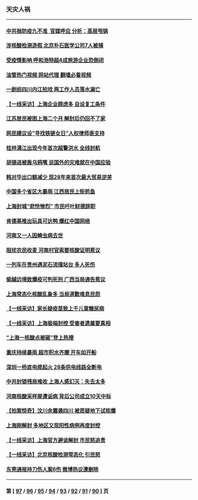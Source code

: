 ### 天灾人祸
---
#### [中共抛防疫九不准  官媒呼应 分析：高层甩锅](../../pages/ncid280/n13753766.md?06071645) 
#### [涉核酸检测造假 北京朴石医学公司7人被捕](../../pages/ncid280/n13753435.md?06071645) 
#### [受疫情影响 呼和浩特超4成旅游企业恐倒闭](../../pages/ncid280/n13753289.md?06071645) 
#### [油管热门视频 网站代理 翻墙必看视频](http://209.222.30.114:81/youtube.html?06071645)
#### [一剧组四川内江拍戏 两工作人员落水溺亡](../../pages/ncid280/n13753122.md?06071645) 
#### [【一线采访】上海企业顾虑多 自设复工条件](../../pages/ncid280/n13753011.md?06071645) 
#### [江苏居民被困上海二个月 解封后仍回不了家](../../pages/ncid280/n13752783.md?06071645) 
#### [网民建议设“寻找铁链女日”人权律师表支持](../../pages/ncid280/n13752726.md?06071645) 
#### [桂林漓江出现今年首次超警洪水 全线封航](../../pages/ncid280/n13752742.md?06071645) 
#### [胡锡进被轰乌鸦嘴 说国外的灾难就在中国应验](../../pages/ncid280/n13752616.md?06071645) 
#### [韩对华出口额减少 现28年来首次最大贸易逆差](../../pages/ncid280/n13752569.md?06071645) 
#### [中国多个省区大暴雨 江西居民上街抓鱼](../../pages/ncid280/n13752238.md?06071645) 
#### [上海封城“悲怆惨烈” 市民吁叶财德辞职](../../pages/ncid280/n13752264.md?06071645) 
#### [肯德基推出玩具可达鸭 爆红中国网络](../../pages/ncid280/n13752318.md?06071645) 
#### [河南又一人因蜱虫病去世](../../pages/ncid280/n13752215.md?06071645) 
#### [阻扰农民收麦 河南村官索要核酸证明惹议](../../pages/ncid280/n13752209.md?06071645) 
#### [一列车在贵州遇泥石流撞站台 多人死伤](../../pages/ncid280/n13752144.md?06071645) 
#### [偷越边境致爆疫可判死刑 广西当局通告惹议](../../pages/ncid280/n13752058.md?06071645) 
#### [上海常态化核酸乱象多 当局道歉难息民怨](../../pages/ncid280/n13751842.md?06071645) 
#### [【一线采访】家长疑疫苗致上千儿童糖尿病](../../pages/ncid280/n13751786.md?06071645) 
#### [【一线采访】上海极端封控 受害者遗属要真相](../../pages/ncid280/n13751150.md?06071645) 
#### [“上海一核酸点被砸”登上热搜](../../pages/ncid280/n13751565.md?06071645) 
#### [重庆持续暴雨 超市积水齐腰 开车如开船](../../pages/ncid280/n13751506.md?06071645) 
#### [深圳一桥底电缆起火 28条供电线路全断电](../../pages/ncid280/n13751439.md?06071645) 
#### [中共封锁残局难收 上海人感幻灭：失去太多](../../pages/ncid280/n13751162.md?06071645) 
#### [河南核酸采样屋遭诟病 背后公司成立10天中标](../../pages/ncid280/n13751197.md?06071645) 
#### [【拍案惊奇】汶川余震袭四川 被质疑地下试核爆](../../pages/ncid280/n13751002.md?06071645) 
#### [上海刚解封 多地区又现阳性病例再度封控](../../pages/ncid280/n13751075.md?06071645) 
#### [【一线采访】上海官方避谈解封 市民怒追责](../../pages/ncid280/n13751043.md?06071645) 
#### [【一线采访】北京核酸检测常态化 引民怒](../../pages/ncid280/n13751021.md?06071645) 
#### [东莞通报持刀伤人案6伤 微博热议遭删除](../../pages/ncid280/n13750925.md?06071645) 

---
#### 第 [ [97](./97.md?06071645) / [96](./96.md?06071645) / [95](./95.md?06071645) / [94](./94.md?06071645) / [93](./93.md?06071645) / [92](./92.md?06071645) / [91](./91.md?06071645) / [90](./90.md?06071645) ] 页
